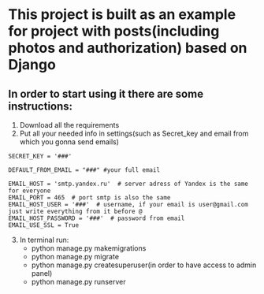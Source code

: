 # This project is built as an example for project with posts(including photos and authorization) based on Django #

## In order to start using it there are some instructions:
1. Download all the requirements 
2. Put all your needed info in settings(such as Secret_key and email from which you gonna send emails)
```
SECRET_KEY = '###'

```
```
DEFAULT_FROM_EMAIL = "###" #your full email

EMAIL_HOST = 'smtp.yandex.ru'  # server adress of Yandex is the same for everyone
EMAIL_PORT = 465  # port smtp is also the same
EMAIL_HOST_USER = '###'  # username, if your email is user@gmail.com just write everything from it before @
EMAIL_HOST_PASSWORD = '###'  # password from email
EMAIL_USE_SSL = True
```

3. In terminal run:
    * python manage.py makemigrations
    * python manage.py migrate
    * python manage.py createsuperuser(in order to have access to admin 
    panel)
    * python manage.py runserver 

